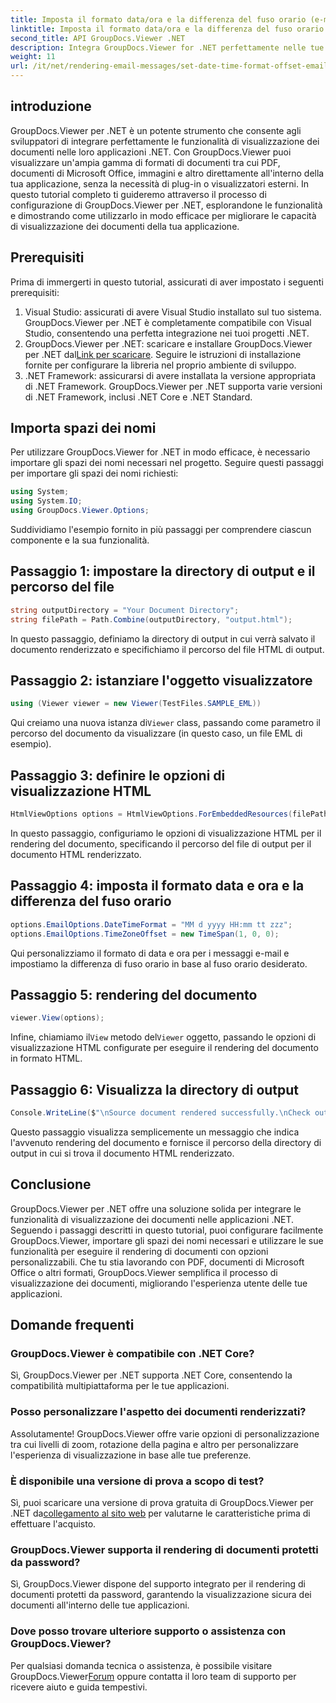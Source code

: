 ```yaml
---
title: Imposta il formato data/ora e la differenza del fuso orario (e-mail)
linktitle: Imposta il formato data/ora e la differenza del fuso orario (e-mail)
second_title: API GroupDocs.Viewer .NET
description: Integra GroupDocs.Viewer for .NET perfettamente nelle tue applicazioni per potenti funzionalità di visualizzazione dei documenti. Migliora l'esperienza utente con opzioni personalizzabili.
weight: 11
url: /it/net/rendering-email-messages/set-date-time-format-offset-email/
---
```


## introduzione
GroupDocs.Viewer per .NET è un potente strumento che consente agli sviluppatori di integrare perfettamente le funzionalità di visualizzazione dei documenti nelle loro applicazioni .NET. Con GroupDocs.Viewer puoi visualizzare un'ampia gamma di formati di documenti tra cui PDF, documenti di Microsoft Office, immagini e altro direttamente all'interno della tua applicazione, senza la necessità di plug-in o visualizzatori esterni. In questo tutorial completo ti guideremo attraverso il processo di configurazione di GroupDocs.Viewer per .NET, esplorandone le funzionalità e dimostrando come utilizzarlo in modo efficace per migliorare le capacità di visualizzazione dei documenti della tua applicazione.
## Prerequisiti
Prima di immergerti in questo tutorial, assicurati di aver impostato i seguenti prerequisiti:
1. Visual Studio: assicurati di avere Visual Studio installato sul tuo sistema. GroupDocs.Viewer per .NET è completamente compatibile con Visual Studio, consentendo una perfetta integrazione nei tuoi progetti .NET.
2.  GroupDocs.Viewer per .NET: scaricare e installare GroupDocs.Viewer per .NET dal[Link per scaricare](https://releases.groupdocs.com/viewer/net/). Seguire le istruzioni di installazione fornite per configurare la libreria nel proprio ambiente di sviluppo.
3. .NET Framework: assicurarsi di avere installata la versione appropriata di .NET Framework. GroupDocs.Viewer per .NET supporta varie versioni di .NET Framework, inclusi .NET Core e .NET Standard.

## Importa spazi dei nomi
Per utilizzare GroupDocs.Viewer for .NET in modo efficace, è necessario importare gli spazi dei nomi necessari nel progetto. Seguire questi passaggi per importare gli spazi dei nomi richiesti:

```csharp
using System;
using System.IO;
using GroupDocs.Viewer.Options;
```


Suddividiamo l'esempio fornito in più passaggi per comprendere ciascun componente e la sua funzionalità.
## Passaggio 1: impostare la directory di output e il percorso del file
```csharp
string outputDirectory = "Your Document Directory";
string filePath = Path.Combine(outputDirectory, "output.html");
```
In questo passaggio, definiamo la directory di output in cui verrà salvato il documento renderizzato e specifichiamo il percorso del file HTML di output.
## Passaggio 2: istanziare l'oggetto visualizzatore
```csharp
using (Viewer viewer = new Viewer(TestFiles.SAMPLE_EML))
```
 Qui creiamo una nuova istanza di`Viewer` class, passando come parametro il percorso del documento da visualizzare (in questo caso, un file EML di esempio).
## Passaggio 3: definire le opzioni di visualizzazione HTML
```csharp
HtmlViewOptions options = HtmlViewOptions.ForEmbeddedResources(filePath);
```
In questo passaggio, configuriamo le opzioni di visualizzazione HTML per il rendering del documento, specificando il percorso del file di output per il documento HTML renderizzato.
## Passaggio 4: imposta il formato data e ora e la differenza del fuso orario
```csharp
options.EmailOptions.DateTimeFormat = "MM d yyyy HH:mm tt zzz";
options.EmailOptions.TimeZoneOffset = new TimeSpan(1, 0, 0);
```
Qui personalizziamo il formato di data e ora per i messaggi e-mail e impostiamo la differenza di fuso orario in base al fuso orario desiderato.
## Passaggio 5: rendering del documento
```csharp
viewer.View(options);
```
 Infine, chiamiamo il`View` metodo del`Viewer` oggetto, passando le opzioni di visualizzazione HTML configurate per eseguire il rendering del documento in formato HTML.
## Passaggio 6: Visualizza la directory di output
```csharp
Console.WriteLine($"\nSource document rendered successfully.\nCheck output in {outputDirectory}.");
```
Questo passaggio visualizza semplicemente un messaggio che indica l'avvenuto rendering del documento e fornisce il percorso della directory di output in cui si trova il documento HTML renderizzato.

## Conclusione
GroupDocs.Viewer per .NET offre una soluzione solida per integrare le funzionalità di visualizzazione dei documenti nelle applicazioni .NET. Seguendo i passaggi descritti in questo tutorial, puoi configurare facilmente GroupDocs.Viewer, importare gli spazi dei nomi necessari e utilizzare le sue funzionalità per eseguire il rendering di documenti con opzioni personalizzabili. Che tu stia lavorando con PDF, documenti di Microsoft Office o altri formati, GroupDocs.Viewer semplifica il processo di visualizzazione dei documenti, migliorando l'esperienza utente delle tue applicazioni.
## Domande frequenti
### GroupDocs.Viewer è compatibile con .NET Core?
Sì, GroupDocs.Viewer per .NET supporta .NET Core, consentendo la compatibilità multipiattaforma per le tue applicazioni.
### Posso personalizzare l'aspetto dei documenti renderizzati?
Assolutamente! GroupDocs.Viewer offre varie opzioni di personalizzazione tra cui livelli di zoom, rotazione della pagina e altro per personalizzare l'esperienza di visualizzazione in base alle tue preferenze.
### È disponibile una versione di prova a scopo di test?
 Sì, puoi scaricare una versione di prova gratuita di GroupDocs.Viewer per .NET da[collegamento al sito web](https://releases.groupdocs.com/viewer/net/) per valutarne le caratteristiche prima di effettuare l'acquisto.
### GroupDocs.Viewer supporta il rendering di documenti protetti da password?
Sì, GroupDocs.Viewer dispone del supporto integrato per il rendering di documenti protetti da password, garantendo la visualizzazione sicura dei documenti all'interno delle tue applicazioni.
### Dove posso trovare ulteriore supporto o assistenza con GroupDocs.Viewer?
 Per qualsiasi domanda tecnica o assistenza, è possibile visitare GroupDocs.Viewer[Forum](https://forum.groupdocs.com/c/viewer/9) oppure contatta il loro team di supporto per ricevere aiuto e guida tempestivi.